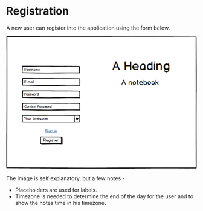 # Registration

A new user can register into the application using the form below.

![Registration page](https://raw.githubusercontent.com/Abijeet/markdown-notes-doc/master/img/registration.png)

The image is self explanatory, but a few notes - 

- Placeholders are used for labels.
- Timezone is needed to determine the end of the day for the user and to show the notes time in his timezone.
